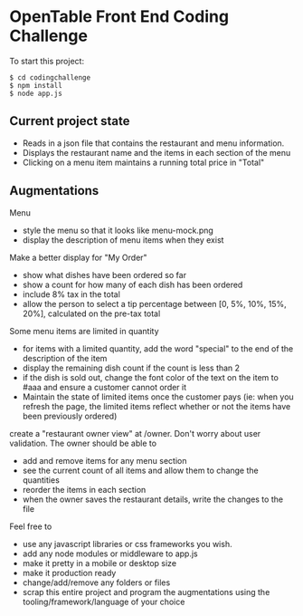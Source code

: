 OpenTable Front End Coding Challenge
=========

To start this project:
```
$ cd codingchallenge
$ npm install
$ node app.js
```
Current project state
---
  - Reads in a json file that contains the restaurant and menu information.
  - Displays the restaurant name and the items in each section of the menu
  - Clicking on a menu item maintains a running total price in "Total"

Augmentations
---
Menu
  - style the menu so that it looks like menu-mock.png
  - display the description of menu items when they exist
  
Make a better display for "My Order"
  - show what dishes have been ordered so far
  - show a count for how many of each dish has been ordered
  - include 8% tax in the total
  - allow the person to select a tip percentage between [0, 5%, 10%, 15%, 20%], calculated on the pre-tax total
  
Some menu items are limited in quantity
 - for items with a limited quantity, add the word "special" to the end of the description of the item
 - display the remaining dish count if the count is less than 2
 - if the dish is sold out, change the font color of the text on the item to #aaa and ensure a customer cannot order it
 - Maintain the state of limited items once the customer pays (ie: when you refresh the page, the limited items reflect whether or not the items have been previously ordered)
 
create a "restaurant owner view" at /owner.  Don't worry about user validation.  The owner should be able to
 - add and remove items for any menu section
 - see the current count of all items and allow them to change the quantities
 - reorder the items in each section
 - when the owner saves the restaurant details, write the changes to the file
 
Feel free to
 - use any javascript libraries or css frameworks you wish.
 - add any node modules or middleware to app.js 
 - make it pretty in a mobile or desktop size
 - make it production ready
 - change/add/remove any folders or files
 - scrap this entire project and program the augmentations using the tooling/framework/language of your choice